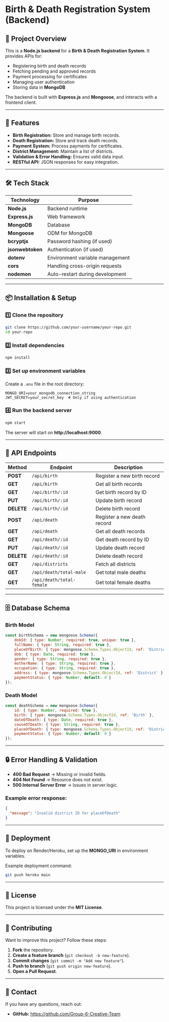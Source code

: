 # Birth & Death Registration System (Backend)

## 📌 Project Overview
This is a **Node.js backend** for a **Birth & Death Registration System**. It provides APIs for:
- Registering birth and death records
- Fetching pending and approved records
- Payment processing for certificates
- Managing user authentication
- Storing data in **MongoDB**

The backend is built with **Express.js** and **Mongoose**, and interacts with a frontend client.

---

## 🚀 Features
- **Birth Registration:** Store and manage birth records.
- **Death Registration:** Store and track death records.
- **Payment System:** Process payments for certificates.
- **District Management:** Maintain a list of districts.
- **Validation & Error Handling:** Ensures valid data input.
- **RESTful API:** JSON responses for easy integration.

---

## 🛠️ Tech Stack
| Technology | Purpose |
|------------|---------|
| **Node.js** | Backend runtime |
| **Express.js** | Web framework |
| **MongoDB** | Database |
| **Mongoose** | ODM for MongoDB |
| **bcryptjs** | Password hashing (if used) |
| **jsonwebtoken** | Authentication (if used) |
| **dotenv** | Environment variable management |
| **cors** | Handling cross-origin requests |
| **nodemon** | Auto-restart during development |

---

## 📦 Installation & Setup

### 1️⃣ Clone the repository
```sh
git clone https://github.com/your-username/your-repo.git
cd your-repo
```

### 2️⃣ Install dependencies
```sh
npm install
```

### 3️⃣ Set up environment variables
Create a `.env` file in the root directory:
```env
MONGO_URI=your_mongodb_connection_string
JWT_SECRET=your_secret_key  # Only if using authentication
```

### 4️⃣ Run the backend server
```sh
npm start
```
The server will start on **http://localhost:9000**.

---

## 📡 API Endpoints
| Method | Endpoint | Description |
|--------|----------|-------------|
| **POST** | `/api/birth` | Register a new birth record |
| **GET** | `/api/birth` | Get all birth records |
| **GET** | `/api/birth/:id` | Get birth record by ID |
| **PUT** | `/api/birth/:id` | Update birth record |
| **DELETE** | `/api/birth/:id` | Delete birth record |
| **POST** | `/api/death` | Register a new death record |
| **GET** | `/api/death` | Get all death records |
| **GET** | `/api/death/:id` | Get death record by ID |
| **PUT** | `/api/death/:id` | Update death record |
| **DELETE** | `/api/death/:id` | Delete death record |
| **GET** | `/api/districts` | Fetch all districts |
| **GET** | `/api/death/total-male` | Get total male deaths |
| **GET** | `/api/death/total-female` | Get total female deaths |

---

## 🗄 Database Schema

### **Birth Model**
```js
const birthSchema = new mongoose.Schema({
    dobId: { type: Number, required: true, unique: true },
    fullName: { type: String, required: true },
    placeOfBirth: { type: mongoose.Schema.Types.ObjectId, ref: 'District' },
    dob: { type: Date, required: true },
    gender: { type: String, required: true },
    motherName: { type: String, required: true },
    occupation: { type: String, required: true },
    address: { type: mongoose.Schema.Types.ObjectId, ref: 'District' },
    paymentStatus: { type: Number, default: 0 }
});
```

### **Death Model**
```js
const deathSchema = new mongoose.Schema({
    id: { type: Number, required: true },
    birth: { type: mongoose.Schema.Types.ObjectId, ref: 'Birth' },
    dateOfDeath: { type: Date, required: true },
    causeOfDeath: { type: String, required: true },
    placeOfDeath: { type: mongoose.Schema.Types.ObjectId, ref: 'District' },
    paymentStatus: { type: Number, default: 0 }
});
```

---

## 🔒 Error Handling & Validation
- **400 Bad Request** → Missing or invalid fields.
- **404 Not Found** → Resource does not exist.
- **500 Internal Server Error** → Issues in server logic.

### Example error response:
```json
{
  "message": "Invalid district ID for placeOfDeath"
}
```

---

## 🚀 Deployment
To deploy on Render/Heroku, set up the **MONGO_URI** in environment variables.

Example deployment command:
```sh
git push heroku main
```

---

## 📜 License
This project is licensed under the **MIT License**.

---

## 🤝 Contributing
Want to improve this project? Follow these steps:

1. **Fork** the repository.
2. **Create a feature branch** (`git checkout -b new-feature`).
3. **Commit changes** (`git commit -m "Add new feature"`).
4. **Push to branch** (`git push origin new-feature`).
5. **Open a Pull Request**.

---

## 📩 Contact
If you have any questions, reach out:

- **GitHub:** https://github.com/Group-6-Creative-Team



